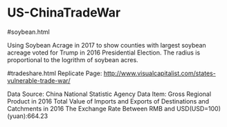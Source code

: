 # US-ChinaTradeWar

#soybean.html
  
  Using Soybean Acrage in 2017 to show counties with largest soybean acreage voted for Trump in 2016 Presidential Election. 
  The radius is proportional to the logrithm of soybean acres. 
  
#tradeshare.html 
 Replicate Page: http://www.visualcapitalist.com/states-vulnerable-trade-war/ 

 Data Source: China National Statistic Agency 
 Data Item:  Gross Regional Product in 2016 
             Total Value of Imports and Exports of Destinations and Catchments in 2016 
			 The Exchange Rate Between RMB and USD(USD=100)(yuan):664.23


			 
